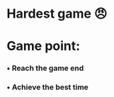 <h1>Hardest game 😠</h1> 


<div>
  <h1>Game point: </h1>
  <h3>• Reach the game end</h3>
  <h3>• Achieve the best time</h3>
</div>

